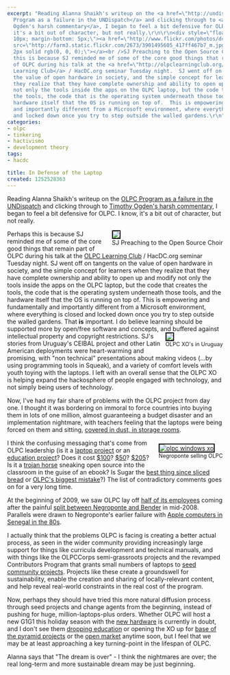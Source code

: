 ```yaml
---
excerpt: "Reading Alanna Shaikh's writeup on the <a href=\"http://undispatch.com/node/8859\">OLPC
  Program as a failure in the UNDispatch</a> and clicking through to <a href=\"http://www.miller-mccune.com/business_economics/computer-error-1390?article_page=1\">Timothy
  Ogden's harsh commentary</a>, I began to feel a bit defensive for OLPC. I know,
  it's a bit out of character, but not really.\r\n\r\n<div style=\"float: right; margin-left:
  10px; margin-bottom: 5px;\"><a href=\"http://www.flickr.com/photos/dcmetroblogger/3901495605/in/set-72157594232448993/\"><img
  src=\"http://farm3.static.flickr.com/2673/3901495605_417ff467b7_m.jpg\" style=\"border:
  2px solid rgb(0, 0, 0);\"></a><br />SJ Preaching to the Open Source Choir</div>Perhaps
  this is because SJ reminded me of some of the core good things that remain part
  of OLPC during his talk at the <a href=\"http://olpclearningclub.org/meetings/olpc-comes-to-dc-with-a-look-at-the-new-xo-15-laptop/\">OLPC
  Learning Club</a> / HacDC.org seminar Tuesday night.  SJ went off on tangents on
  the value of open hardware in society, and the simple concept for learners when
  they realize that they have complete ownership and ability to open up and modify
  not only the tools inside the apps on the OLPC laptop, but the code that creates
  the tools, the code that is the operating system underneath those tools, and the
  hardware itself that the OS is running on top of.  This is empowering and fundamentally
  and importantly different from a Microsoft environment, where everything is closed
  and locked down once you try to step outside the walled gardens.\r\n"
categories:
- olpc
- tinkering
- hactivismo
- development theory
tags:
- hacdc

title: In Defense of the Laptop
created: 1252528363
---
```

Reading Alanna Shaikh's writeup on the <a href="http://undispatch.com/node/8859">OLPC Program as a failure in the UNDispatch</a> and clicking through to <a href="http://www.miller-mccune.com/business_economics/computer-error-1390?article_page=1">Timothy Ogden's harsh commentary</a>, I began to feel a bit defensive for OLPC. I know, it's a bit out of character, but not really.

<div style="float: right; margin-left: 10px; margin-bottom: 5px;"><a href="http://www.flickr.com/photos/dcmetroblogger/3901495605/in/set-72157594232448993/"><img src="http://farm3.static.flickr.com/2673/3901495605_417ff467b7_m.jpg" style="border: 2px solid rgb(0, 0, 0);"></a><br />SJ Preaching to the Open Source Choir</div>Perhaps this is because SJ reminded me of some of the core good things that remain part of OLPC during his talk at the <a href="http://olpclearningclub.org/meetings/olpc-comes-to-dc-with-a-look-at-the-new-xo-15-laptop/">OLPC Learning Club</a> / HacDC.org seminar Tuesday night.  SJ went off on tangents on the value of open hardware in society, and the simple concept for learners when they realize that they have complete ownership and ability to open up and modify not only the tools inside the apps on the OLPC laptop, but the code that creates the tools, the code that is the operating system underneath those tools, and the hardware itself that the OS is running on top of.  This is empowering and fundamentally and importantly different from a Microsoft environment, where everything is closed and locked down once you try to step outside the walled gardens.
<!--break-->
That <strong>is</strong> important.  I do believe learning should be supported more by open/free software and concepts, and buffered against intellectual property and copyright restrictions.

<div style="float: right; margin-left: 10px; margin-bottom: 10px;"><a href="http://proyecto-ceibal.blogspot.com/2007/06/bbc-mundo-una-computadora-por-gur-la.html"><img src="http://www.olpcnews.com/images/olpc-xo-uruguay.jpg" style="border: 2px solid rgb(0, 0, 0);"></a><br><span style="font-size: 0.9em; margin-top: 0px;">OLPC XO's in Uruguay</span></div> SJ's stories from Uruguay's CEIBAL project and other Latin American deployments were heart-warming and promising, with "non technical" presentations about making videos (...by using programming tools in Squeak), and a variety of comfort levels with youth toying with the laptops. I left with an overall sense that the OLPC XO is helping expand the hackosphere of people engaged with technology, and not simply being users of technology.

Now, I've had my fair share of problems with the OLPC project from day one.  I thought it was bordering on immoral to force countries into buying them in lots of one million, almost guaranteeing a budget disaster and an implementation nightmare, with teachers feeling that the laptops were being forced on them and sitting, <a href="http://jessemcv.blogspot.com/2009/06/laptops-and-appropriate-technology.html">covered in dust, in storage rooms</a>.

<div style="float: right; margin-left: 10px; margin-top: 10px; margin-bottom: 10px;"><a href="http://www.guardian.co.uk/technology/2009/jan/29/nicholas-negroponte-olpc"><img alt="olpc windows xo" src="http://www.olpcnews.com/images/negroponte-fist.jpg" style="border: 2px solid rgb(0, 0, 0);"></a><br><span style="font-size: 0.9em; margin-top: 0px;">Negroponte selling OLPC</span></div> I think the confusing messaging that's come from OLPC leadership (is it a <a href="http://www.olpcnews.com/people/leadership/olpc_new_president_laptop_project.html">laptop project</a> or an <a href="http://www.olpcnews.com/commentary/press/debate_laptop_education.html">education project</a>?  Does it cost <a href="http://www.olpcnews.com/prototypes/olpc/olpc_xo_100_dollar_laptop.html">$100</a>? <a href="http://www.olpcnews.com/sales_talk/price/50_dollar_olpc_xo_laptop_lesson.html">$50</a>? <a href="http://www.olpcnews.com/sales_talk/price/the_real_cost_of_the.html">$205</a>?  Is it a <a href="http://www.olpcnews.com/people/negroponte/laptop_child_trojan_horse.html">trojan horse</a> sneaking open source into the classroom in the guise of an ebook?  Is Sugar the <a href="http://www.olpcnews.com/people/negroponte/nicholas_negroponte_sugar_olpc.html">best thing since sliced bread</a> or <a href="http://www.olpcnews.com/people/negroponte/olpc_biggest_mistake_sugar.html">OLPC's biggest mistake</a>?) The list of contradictory comments goes on for a very long time.

At the beginning of 2009, we saw OLPC lay off <a href="http://www.olpcnews.com/people/negroponte/olpc_just_got_gutted.html">half of its employees</a> coming after the painful <a href="http://www.olpcnews.com/people/leadership/walter_bender_resigned_from_olpc.html">split between Negroponte and Bender</a> in mid-2008.  Parallels were drawn to Negroponte's earlier failure with <a href="http://www.olpcnews.com/people/negroponte/olpc_history_senegal_failure.html">Apple computers in Senegal in the 80s</a>.

I actually think that the problems OLPC is facing is creating a better actual process, as seen in the wider community providing increasingly large support for things like curricula development and technical manuals, and with things like the OLPCCorps semi-grassroots projects and the revamped Contributors Program that grants small numbers of laptops to <a href="http://wiki.laptop.org/go/Contributors_Program">seed community projects</a>.  Projects like these create a groundswell for sustainability, enable the creation and sharing of locally-relevant content, and help reveal real-world constraints in the real cost of the program.

Now, perhaps they should have tried this more natural diffusion process through seed projects and change agents from the beginning, instead of pushing for huge, million-laptops-plus orders.  Whether OLPC will host a new G1G1 this holiday season with the <a href="http://www.olpcnews.com/sales_talk/g1g1/christmas_2009_g1g1_xo_1-5.html">new hardware</a> is currently in doubt, and I don't see them <a href="http://joncamfield.com/blog/2009/03/another_path_forward_for_the_o.html">dropping education</a> or opening the XO up for <a href="http://joncamfield.com/blog/2008/03/rethinking_the_olpc.html">base of the pyramid projects</a> or the <a href="http://joncamfield.com/blog/2009/01/the_xo_files_part_iv_new_years.html">open market</a> anytime soon, but I feel that we may be at least approaching a key turning-point in the lifespan of OLPC.

Alanna says that "The dream is over" - I think the nightmares are over; the real long-term and more sustainable dream may be just beginning.
